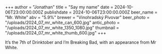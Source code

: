 +++
author = "Jonathan"
title = "Say my name"
date = 2024-10-06T23:00:00.000Z
publishdate = 2024-10-06T23:00:00.000Z
beer_name = "Mr. White"
abv = "5.9%"
brewer = "Vinohradský Pivovar"
beer_photo = "/uploads/2024_07_mr_white_can_600.jpg"
antic_photo = "/uploads/2024_07_mr_white_1350_1080.jpg"
thumbnail = "/uploads/2024_07_mr_white_thumb_600.jpg"
+++

It’s the 7th of Drinktober and I’m Breaking Bad, with an appearance from Mr White.
